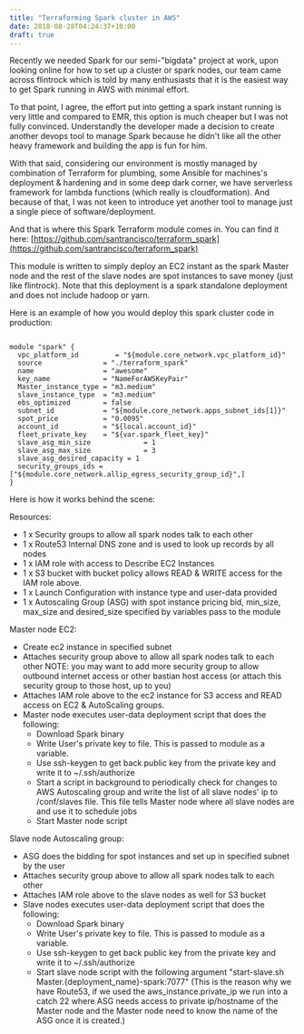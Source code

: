 ```yaml
---
title: "Terraforming Spark cluster in AWS"
date: 2018-08-28T04:24:37+10:00
draft: true
---
```


Recently we needed Spark for our semi-"bigdata" project at work, upon looking online for how to set up a cluster or spark nodes, our team came across flintrock which is told by many enthusiasts that it is the easiest way to get Spark running in AWS with minimal effort.

To that point, I agree, the effort put into getting a spark instant running is very little and compared to EMR, this option is much cheaper but I was not fully convinced. Understandly the developer made a decision to create another devops tool to manage Spark because he didn't like all the other heavy framework and building the app is fun for him.

With that said, considering our environment is mostly managed by combination of Terraform for plumbing, some Ansible for machines's deployment & hardening and in some deep dark corner, we have serverless framework for lambda functions (which really is cloudformation). And because of that, I was not keen to introduce yet another tool to manage just a single piece of software/deployment.

And that is where this Spark Terraform module comes in. You can find it here: [https://github.com/santrancisco/terraform_spark](https://github.com/santrancisco/terraform_spark)

This module is written to simply deploy an EC2 instant as the spark Master node and the rest of the slave nodes are spot instances to save money (just like flintrock). Note that this deployment is a spark standalone deployment and does not include hadoop or yarn.

Here is an example of how you would deploy this spark cluster code in production:

```

module "spark" {
  vpc_platform_id         = "${module.core_network.vpc_platform_id}"
  source               = "./terraform_spark"
  name                 = "awesome"
  key_name             = "NameForAWSKeyPair"
  Master_instance_type = "m3.medium"
  slave_instance_type  = "m3.medium"
  ebs_optimized        = false
  subnet_id            = "${module.core_network.apps_subnet_ids[1]}"
  spot_price           = "0.0095"
  account_id           = "${local.account_id}"
  fleet_private_key    = "${var.spark_fleet_key}"
  slave_asg_min_size             = 1
  slave_asg_max_size             = 3
  slave_asg_desired_capacity = 1
  security_groups_ids = ["${module.core_network.allip_egress_security_group_id}",]
}

```

Here is how it works behind the scene:

Resources:
 - 1 x Security groups to allow all spark nodes talk to each other
 - 1 x Route53 Internal DNS zone and is used to look up records by all nodes
 - 1 x IAM role with access to Describe EC2 Instances
 - 1 x S3 bucket with bucket policy allows READ & WRITE access for the IAM role above.
 - 1 x Launch Configuration with instance type and user-data provided
 - 1 x Autoscaling Group (ASG) with spot instance pricing bid, min_size, max_size and desired_size specified by variables pass to the module

Master node EC2: 

 - Create ec2 instance in specified subnet
 - Attaches security group above to allow all spark nodes talk to each other
   NOTE: you may want to add more security group to allow outbound internet access or other bastian host access (or attach this security group to those host, up to you)
 - Attaches IAM role above to the ec2 instance for S3 access and READ access on EC2 & AutoScaling groups.
 - Master node executes user-data deployment script that does the following:
    - Download Spark binary
    - Write User's private key to file. This is passed to module as a variable.
    - Use ssh-keygen to get back public key from the private key and write it to ~/.ssh/authorize
    - Start a script in background to periodically check for changes to AWS Autoscaling group and write the list of all slave nodes' ip to /conf/slaves file. This file tells Master node where all slave nodes are and use it to schedule jobs
    - Start Master node script

Slave node Autoscaling group:

 - ASG does the bidding for spot instances and set up in specified subnet by the user
 - Attaches security group above to allow all spark nodes talk to each other
 - Attaches IAM role above to the slave nodes as well for S3 bucket
 - Slave nodes executes user-data deployment script that does the following:
    - Download Spark binary
    - Write User's private key to file. This is passed to module as a variable.
    - Use ssh-keygen to get back public key from the private key and write it to ~/.ssh/authorize
    - Start slave node script with the following argument "start-slave.sh Master.{deployment_name}-spark:7077" (This is the reason why we have Route53, if we used the aws_instance.private_ip we run into a catch 22 where ASG needs access to private ip/hostname of the Master node and the Master node need to know the name of the ASG once it is created.)